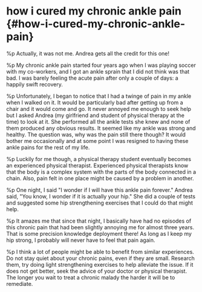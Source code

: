 # how i cured my chronic ankle pain {#how-i-cured-my-chronic-ankle-pain}
%p
  Actually, it was not me. Andrea gets all the credit for this one!

%p
  My chronic ankle pain started four years ago when I was playing soccer
  with my co-workers, and I got an ankle sprain that I did not think was
  that bad. I was barely feeling the acute pain after only a couple of
  days: a happily swift recovery.

%p
  Unfortunately, I began to notice that I had a twinge of pain in my
  ankle when I walked on it. It would be particularly bad after getting
  up from a chair and it would come and go. It never annoyed me enough
  to seek help but I asked Andrea (my girlfriend and student of physical
  therapy at the time) to look at it. She performed all the ankle tests
  she knew and none of them produced any obvious results. It seemed like
  my ankle was strong and healthy. The question was, why was the pain
  still there though? It would bother me occasionally and at some point
  I was resigned to having these ankle pains for the rest of my life.

%p
  Luckily for me though, a physical therapy student eventually becomes
  an experienced physical therapist. Experienced physical therapists
  know that the body is a complex system with the parts of the body
  connected in a chain. Also, pain felt in one place might be caused by
  a problem in another.

%p
  One night, I said "I wonder if I will have this ankle pain forever."
  Andrea said, "You know, I wonder if it is actually your hip." She
  did a couple of tests and suggested some hip strengthening exercises
  that I could do that might help.

%p
  It amazes me that since that night, I basically have had no episodes
  of this chronic pain that had been slightly annoying me for almost
  three years. That is some precision knowledge deployment there! As
  long as I keep my hip strong, I probably will never have to feel that
  pain again.

%p
  I think a lot of people might be able to benefit from similar
  experiences. Do not stay quiet about your chronic pains, even if they
  are small. Research them, try doing light strengthening exercises to
  help alleviate the issue. If it does not get better, seek the advice
  of your doctor or physical therapist. The longer you wait to treat a
  chronic malady the harder it will be to remediate.
